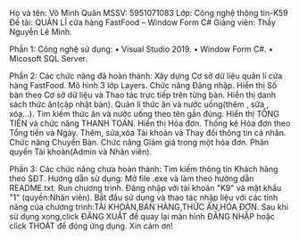 Họ và tên: Võ Minh Quân
MSSV: 5951071083
Lớp: Công nghệ thông tin-K59
Đề tài: QUẢN LÍ cửa hàng FastFood – Window Form C#
Giảng viên: Thầy Nguyễn Lê Minh. 

Phần 1: Công nghệ sử dụng:
• Visual Studio 2019.
• Window Form C#.
• Micosoft SQL Server.  

Phần 2: Các chức năng đã hoàn thành:
Xây dựng Cơ sở dữ liệu quản lí cửa hàng FastFood.
Mô hình 3 lớp Layers.
Chức năng Đăng nhập.
Hiển thị Số bàn theo Cơ sở dữ liệu và Thao tác trực tiếp trên từng bàn.
Hiển thị danh sách thức ăn(cập nhật bàn).
Quản lí thức ăn và nước uống(thêm , sửa , xóa…).
Tìm kiếm thức ăn và nước uống theo tên gần đúng.
Hiển thị TỔNG TIỀN và chức năng THANH TOÁN.
Hiển thị Hóa đơn.
Thống kê Hóa đơn theo Tổng tiền và Ngày.
Thêm, sửa,xóa Tài khoản và Thay đổi thông tin cá nhân.
Chức năng Chuyển Bàn.
Chức năng Giảm giá trong một hóa đơn.
Phân quyền Tài khoản(Admin và Nhân viên).

Phần 3: Các chức năng chưa hoàn thành:
Tìm kiếm thông tin Khách hàng theo SĐT.
Hướng dẫn sử dụng:
Mở file .exe và làm theo hướng dẫn README.txt.
Run chương trình.
Đăng nhập với tài khoản "K9" và mật khẩu "1" (quyền:Nhân viên).
Bắt đầu sử dụng và thao tác nhập liệu với các tính năng của chương trình:TÀI KHOẢN,BÁN HÀNG,THỨC ĂN,HÓA ĐƠN.
Sau khi sử dụng xong,click ĐĂNG XUẤT để quay lại màn hình ĐĂNG NHẬP hoặc click THOÁT để đóng ứng dụng.
Xin cám ơn!
